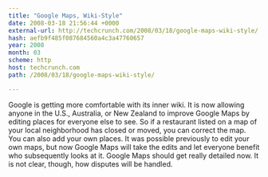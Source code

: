 ```yaml
---
title: "Google Maps, Wiki-Style"
date: 2008-03-18 21:56:44 +0000
external-url: http://techcrunch.com/2008/03/18/google-maps-wiki-style/
hash: aefb9f485f087684560a4c3a47760657
year: 2008
month: 03
scheme: http
host: techcrunch.com
path: /2008/03/18/google-maps-wiki-style/

---
```


Google is getting more comfortable with its inner wiki. It is now allowing anyone in the U.S., Australia, or New Zealand to improve Google Maps by editing places for everyone else to see. So if a restaurant listed on a map of your local neighborhood has closed or moved, you can correct the map. You can also add your own places. It was possible previously to edit your own maps, but now Google Maps will take the edits and let everyone benefit who subsequently looks at it. Google Maps should get really detailed now. It is not clear, though, how disputes will be handled.
